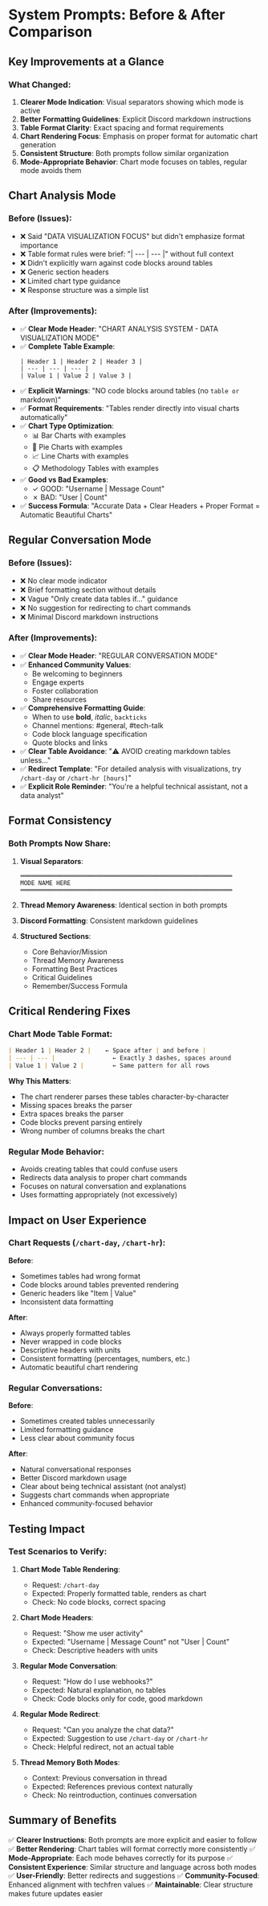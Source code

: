 # System Prompts: Before & After Comparison

## Key Improvements at a Glance

### What Changed:
1. **Clearer Mode Indication**: Visual separators showing which mode is active
2. **Better Formatting Guidelines**: Explicit Discord markdown instructions
3. **Table Format Clarity**: Exact spacing and format requirements
4. **Chart Rendering Focus**: Emphasis on proper format for automatic chart generation
5. **Consistent Structure**: Both prompts follow similar organization
6. **Mode-Appropriate Behavior**: Chart mode focuses on tables, regular mode avoids them

## Chart Analysis Mode

### Before (Issues):
- ❌ Said "DATA VISUALIZATION FOCUS" but didn't emphasize format importance
- ❌ Table format rules were brief: "| --- | --- |" without full context
- ❌ Didn't explicitly warn against code blocks around tables
- ❌ Generic section headers
- ❌ Limited chart type guidance
- ❌ Response structure was a simple list

### After (Improvements):
- ✅ **Clear Mode Header**: "CHART ANALYSIS SYSTEM - DATA VISUALIZATION MODE"
- ✅ **Complete Table Example**:
  ```
  | Header 1 | Header 2 | Header 3 |
  | --- | --- | --- |
  | Value 1 | Value 2 | Value 3 |
  ```
- ✅ **Explicit Warnings**: "NO code blocks around tables (no ```table or ```markdown)"
- ✅ **Format Requirements**: "Tables render directly into visual charts automatically"
- ✅ **Chart Type Optimization**: 
  - 📊 Bar Charts with examples
  - 🥧 Pie Charts with examples
  - 📈 Line Charts with examples
  - 📋 Methodology Tables with examples
- ✅ **Good vs Bad Examples**: 
  - ✓ GOOD: "Username | Message Count"
  - ✗ BAD: "User | Count"
- ✅ **Success Formula**: "Accurate Data + Clear Headers + Proper Format = Automatic Beautiful Charts"

## Regular Conversation Mode

### Before (Issues):
- ❌ No clear mode indicator
- ❌ Brief formatting section without details
- ❌ Vague "Only create data tables if..." guidance
- ❌ No suggestion for redirecting to chart commands
- ❌ Minimal Discord markdown instructions

### After (Improvements):
- ✅ **Clear Mode Header**: "REGULAR CONVERSATION MODE"
- ✅ **Enhanced Community Values**:
  - Be welcoming to beginners
  - Engage experts
  - Foster collaboration
  - Share resources
- ✅ **Comprehensive Formatting Guide**:
  - When to use **bold**, *italic*, `backticks`
  - Channel mentions: #general, #tech-talk
  - Code block language specification
  - Quote blocks and links
- ✅ **Clear Table Avoidance**: "⚠️ AVOID creating markdown tables unless..."
- ✅ **Redirect Template**: "For detailed analysis with visualizations, try `/chart-day` or `/chart-hr [hours]`"
- ✅ **Explicit Role Reminder**: "You're a helpful technical assistant, not a data analyst"

## Format Consistency

### Both Prompts Now Share:

1. **Visual Separators**:
   ```
   ═══════════════════════════════════════════════════════════
   MODE NAME HERE
   ═══════════════════════════════════════════════════════════
   ```

2. **Thread Memory Awareness**: Identical section in both prompts

3. **Discord Formatting**: Consistent markdown guidelines

4. **Structured Sections**: 
   - Core Behavior/Mission
   - Thread Memory Awareness
   - Formatting Best Practices
   - Critical Guidelines
   - Remember/Success Formula

## Critical Rendering Fixes

### Chart Mode Table Format:
```markdown
| Header 1 | Header 2 |    ← Space after | and before |
| --- | --- |                ← Exactly 3 dashes, spaces around
| Value 1 | Value 2 |        ← Same pattern for all rows
```

**Why This Matters**:
- The chart renderer parses these tables character-by-character
- Missing spaces breaks the parser
- Extra spaces breaks the parser
- Code blocks prevent parsing entirely
- Wrong number of columns breaks the chart

### Regular Mode Behavior:
- Avoids creating tables that could confuse users
- Redirects data analysis to proper chart commands
- Focuses on natural conversation and explanations
- Uses formatting appropriately (not excessively)

## Impact on User Experience

### Chart Requests (`/chart-day`, `/chart-hr`):
**Before**:
- Sometimes tables had wrong format
- Code blocks around tables prevented rendering
- Generic headers like "Item | Value"
- Inconsistent data formatting

**After**:
- Always properly formatted tables
- Never wrapped in code blocks
- Descriptive headers with units
- Consistent formatting (percentages, numbers, etc.)
- Automatic beautiful chart rendering

### Regular Conversations:
**Before**:
- Sometimes created tables unnecessarily
- Limited formatting guidance
- Less clear about community focus

**After**:
- Natural conversational responses
- Better Discord markdown usage
- Clear about being technical assistant (not analyst)
- Suggests chart commands when appropriate
- Enhanced community-focused behavior

## Testing Impact

### Test Scenarios to Verify:

1. **Chart Mode Table Rendering**:
   - Request: `/chart-day`
   - Expected: Properly formatted table, renders as chart
   - Check: No code blocks, correct spacing

2. **Chart Mode Headers**:
   - Request: "Show me user activity"
   - Expected: "Username | Message Count" not "User | Count"
   - Check: Descriptive headers with units

3. **Regular Mode Conversation**:
   - Request: "How do I use webhooks?"
   - Expected: Natural explanation, no tables
   - Check: Code blocks only for code, good markdown

4. **Regular Mode Redirect**:
   - Request: "Can you analyze the chat data?"
   - Expected: Suggestion to use `/chart-day` or `/chart-hr`
   - Check: Helpful redirect, not an actual table

5. **Thread Memory Both Modes**:
   - Context: Previous conversation in thread
   - Expected: References previous context naturally
   - Check: No reintroduction, continues conversation

## Summary of Benefits

✅ **Clearer Instructions**: Both prompts are more explicit and easier to follow
✅ **Better Rendering**: Chart tables will format correctly more consistently
✅ **Mode-Appropriate**: Each mode behaves correctly for its purpose
✅ **Consistent Experience**: Similar structure and language across both modes
✅ **User-Friendly**: Better redirects and suggestions
✅ **Community-Focused**: Enhanced alignment with techfren values
✅ **Maintainable**: Clear structure makes future updates easier
